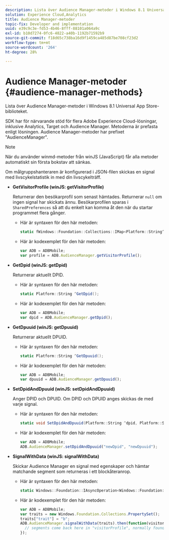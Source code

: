 ```yaml
---
description: Lista över Audience Manager-metoder i Windows 8.1 Universal App Store-biblioteket.
solution: Experience Cloud,Analytics
title: Audience Manager-metoder
topic-fix: Developer and implementation
uuid: e39c9c3e-fd53-4b46-8fff-88101a064a9c
exl-id: b10d7274-0fc6-4822-a40b-1192b71592b9
source-git-commit: f18d65c738ba16d9f1459ca485d87be708cf23d2
workflow-type: tm+mt
source-wordcount: '264'
ht-degree: 28%

---
```


# Audience Manager-metoder {#audience-manager-methods}

Lista över Audience Manager-metoder i Windows 8.1 Universal App Store-biblioteket.

SDK har för närvarande stöd för flera Adobe Experience Cloud-lösningar, inklusive Analytics, Target och Audience Manager. Metoderna är prefasta enligt lösningen. Audience Manager-metoder har prefixet &quot;AudienceManager&quot;.

>[!NOTE]
>
>När du använder winmd-metoder från winJS (JavaScript) får alla metoder automatiskt sin första bokstav att sänkas.

Om målgruppshanteraren är konfigurerad i JSON-filen skickas en signal med livscykelstatistik in med din livscykelträff.

* **GetVisitorProfile (winJS: getVisitorProfile)**

   Returnerar den besökarprofil som senast hämtades. Returnerar `null` om ingen signal har skickats ännu. Besökarprofilen sparas i `SharedPreferences` så att du enkelt kan komma åt den när du startar programmet flera gånger.

   * Här är syntaxen för den här metoden:

      ```csharp
      static fWindows::Foundation::Collections::IMap<Platform::String^, Platform::Object^> ^GetVisitorProfile();
      ```

   * Här är kodexemplet för den här metoden:

      ```js
      var ADB = ADBMobile; 
      var profile = ADB.AudienceManager.getVisitorProfile();
      ```

* **GetDpid (winJS: getDpid)**

   Returnerar aktuellt DPID.

   * Här är syntaxen för den här metoden:

      ```csharp
      static Platform::String ^GetDpid();
      ```

   * Här är kodexemplet för den här metoden:

      ```js
      var ADB = ADBMobile; 
      var dpid = ADB.AudienceManager.getDpid();
      ```

* **GetDpuuid (winJS: getDpuuid)**

   Returnerar aktuellt DPUID.

   * Här är syntaxen för den här metoden:

      ```csharp
      static Platform::String ^GetDpuuid();
      ```

   * Här är kodexemplet för den här metoden:

      ```js
      var ADB = ADBMobile; 
      var dpuuid = ADB.AudienceManager.getDpuuid();
      ```

* **SetDpidAndDpuuid (winJS: setDpidAndDpuuid)**

   Anger DPID och DPUID. Om DPID och DPUID anges skickas de med varje signal.

   * Här är syntaxen för den här metoden:

      ```csharp
      static void SetDpidAndDpuuid(Platform::String ^dpid, Platform::String ^dpuuid); 
      ```

   * Här är kodexemplet för den här metoden:

      ```js
      var ADB = ADBMobile; 
      ADB.AudienceManager.setDpidAndDpuuid("newDpid", "newDpuuid");
      ```

* **SignalWithData (winJS: signalWithData)**

   Skickar Audience Manager en signal med egenskaper och hämtar matchande segment som returneras i ett blockåteranrop.

   * Här är syntaxen för den här metoden:

      ```csharp
      static Windows::Foundation::IAsyncOperation<Windows::Foundation::Collections::IMap<Platform::String^, Platform::Object> > ^SignalWithData(Windows::Foundation::Collections::IMap<Platform::String^, Platform::Object^> ^data);
      ```

   * Här är kodexemplet för den här metoden:

      ```js
      var ADB = ADBMobile; 
      var traits = new Windows.Foundation.Collections.PropertySet(); 
      traits["trait"] = "b"; 
      ADB.AudienceManager.signalWithData(traits).then(function(visitorProfile) { 
        // segments come back here in "visitorProfile", normally found in the "segs" object of your json 
      }); 
      ```
